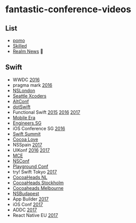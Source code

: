 # fantastic-conference-videos

## List

- [pomo](http://www.pomo.tv/)
- [Skilled](https://www.skilled.io/)
- [Realm News](http://news.realm.io/news/) :rocket:

## Swift

- WWDC [2016](https://developer.apple.com/videos/wwdc2016)
- pragma mark [2016](https://www.youtube.com/playlist?list=PLAVm70iJlMuvUMvfiU3rzqZpGnRuj0xjI)
- [NSLondon](https://vimeo.com/nslondon)
- [Seattle Xcoders](https://vimeo.com/seattlexcoders)
- [AltConf](https://www.youtube.com/channel/UChiwrWoactp8mOs70j53zYw/playlists)
- [dotSwift](https://www.youtube.com/user/dotconferences/playlists)
- Functional Swift [2015](http://2015.funswiftconf.com/) [2016](http://2016.funswiftconf.com/) [2017](http://2017.funswiftconf.com/)
- [Mobile Era](https://vimeo.com/mobileera/collections)
- [Engineers.SG](https://engineers.sg/episodes/)
- iOS Conference SG [2016](https://engineers.sg/conference/iosconfsg2016)
- [Swift Summit](https://realm.io/news/swift-summit/)
- [Cocoa Love](https://vimeo.com/cocoalove)
- NSSpain [2017](https://vimeo.com/album/4786409)
- UIKonf [2016](https://www.youtube.com/playlist?list=PLdr22uU_wISqm9QbnczWxXs9qyuWpSU4k) [2017](https://www.youtube.com/playlist?list=PLdr22uU_wISqntV4tQmx9H6sj9gMtj7nG)
- [MCE](https://www.youtube.com/channel/UCVmsyhkifdHTomiVlA11FgQ/feed)
- [NSConf](https://vimeo.com/nsconf)
- [Playground Conf](http://www.playgroundscon.com/)
- try! Swift Tokyo [2017](https://news.realm.io/news/conferences/try-swift-tokyo-2017/)
- [CocoaHeads NL](https://vimeo.com/cocoaheadsnl)
- [CocoaHeads Stockholm](https://vimeo.com/cocoaheadssthlm)
- [Cocoaheads Melbourne](https://vimeo.com/melbournecocoa)
- [NSBudapest](http://www.ustream.tv/channel/fusmzQX3Gu9)
- App Builder [2017](https://www.youtube.com/channel/UC9hu86f3N9wJgLk7l8kxFeA)
- iOS Conf [2017](https://skillsmatter.com/conferences/8180-ioscon-2017-the-conference-for-ios-and-swift-developers#skillscasts)
- ADDC [2017](https://www.youtube.com/playlist?list=PLwR4QwnnbBuJbeU_7CTBzUQn9Z3C05Q_m)
- React Native EU [2017](https://www.youtube.com/watch?v=453oKJAqfy0&list=PLzUKC1ci01h_hkn7_KoFA-Au0DXLAQZR7)
